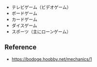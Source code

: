 - テレビゲーム（ビデオゲーム）
- ボードゲーム
- カードゲーム
- ダイスゲーム
- スポーツ（主にローンゲーム）

## Reference

- https://bodoge.hoobby.net/mechanics/1
